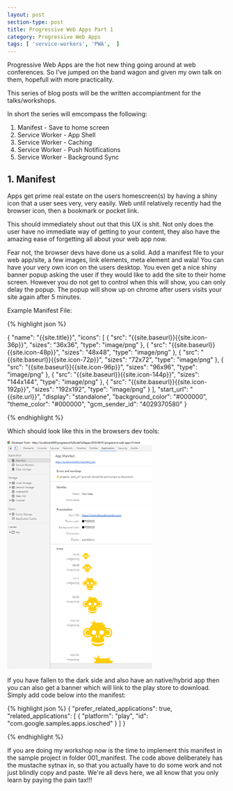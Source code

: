 ```yaml
---
layout: post
section-type: post
title: Progressive Web Apps Part 1
category: Progressive Web Apps
tags: [ 'service-workers', 'PWA',  ]
---
```


Progressive Web Apps are the hot new thing going around at web conferences. So I've jumped on the band wagon and given my own talk on them, hopefull with more practicality.

This series of blog posts will be the written accompiantment for the talks/workshops.

In short the series will emcompass the following:

1. Manifest - Save to home screen
2. Service Worker - App Shell
3. Service Worker - Caching
4. Service Worker - Push Notifications
5. Service Worker - Background Sync

## 1. Manifest 

Apps get prime real estate on the users homescreen(s) by having a shiny icon that a user sees very, very easily. Web until relatively recently had the browser icon, then a bookmark or pocket link. 

This should immediately shout out that this UX is shit. Not only does the user have no immediate way of getting to your content, they also have the amazing ease of forgetting all about your web app now.

Fear not, the browser devs have done us a solid. Add a manifest file to your web app/site, a few images, link elements, meta element and wala! You can have your very own icon on the users desktop. You even get a nice shiny banner popup asking the user if they would like to add the site to their home screen. However you do not get to control when this will show, you can only delay the popup. The popup will show up on chrome after users visits your site again after 5 minutes.

Example Manifest File:

{% highlight json %}

{
  "name": "{{site.title}}",
  "icons": [
    {
      "src": "{{site.baseurl}}{{site.icon-36p}}",
      "sizes": "36x36",
      "type": "image/png"
    },
    {
      "src": "{{site.baseurl}}{{site.icon-48p}}",
      "sizes": "48x48",
      "type": "image/png"
    },
    {
      "src": "{{site.baseurl}}{{site.icon-72p}}",
      "sizes": "72x72",
      "type": "image/png"
    },
    {
      "src": "{{site.baseurl}}{{site.icon-96p}}",
      "sizes": "96x96",
      "type": "image/png"
    },
    {
      "src": "{{site.baseurl}}{{site.icon-144p}}",
      "sizes": "144x144",
      "type": "image/png"
    },
    {
      "src": "{{site.baseurl}}{{site.icon-192p}}",
      "sizes": "192x192",
      "type": "image/png"
    }
  ],
  "start_url": "{{site.url}}",
  "display": "standalone",
  "background_color": "#000000",
  "theme_color": "#000000",
  "gcm_sender_id": "4029370580"
}

{% endhighlight %}

Which should look like this in the browsers dev tools:

![browser manifest](/img/progressive-web-apps/manifest.PNG)

If you have fallen to the dark side and also have an native/hybrid app then you can also get a banner which will link to the play store to download. Simply add code below into the manifest:

{% highlight json %}
{
    "prefer_related_applications": true,
    "related_applications": [
      {
        "platform": "play",
        "id": "com.google.samples.apps.iosched"
      }
    ]
}

{% endhighlight %}

If you are doing my workshop now is the time to implement this manifest in the sample project in folder 001_manifest. The code above deliberately has the mustache sytnax in, so that you actually have to do some work and not just blindly copy and paste. We're all devs here, we all know that you only learn by paying the pain tax!!!